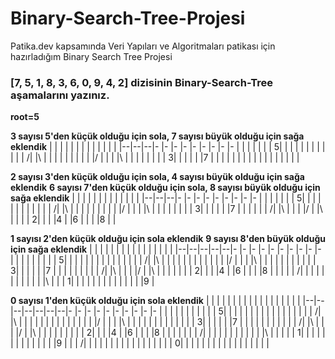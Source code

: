 # Binary-Search-Tree-Projesi
Patika.dev kapsamında Veri Yapıları ve Algoritmaları patikası için hazırladığım Binary Search Tree Projesi

### [7, 5, 1, 8, 3, 6, 0, 9, 4, 2] dizisinin Binary-Search-Tree aşamalarını yazınız. 

**root=5** 



**3 sayısı 5'den küçük olduğu için sola, 7 sayısı büyük olduğu için sağa eklendik**
|  |  |  |  |  |  |  |  |  |  |  |  |
|--|--|--|- |- |- |- |- |- |- |- |- |
|  |  |  |  |  | 5|  |  |  |  |  |  | 
|  |  |  |  | /|  |\ |  |  |  |  |  | 
|  |  |  |/ |  |  |  |\ |  |  |  |  | 
|  |  | 3|  |  |  |  |  |7 |  |  |  | 
|  |  |  |  |  |  |  |  |  |  |  |  | 


**2 sayısı 3'den küçük olduğu için sola, 4 sayısı büyük olduğu için sağa eklendik**
**6 sayısı 7'den küçük olduğu için sola, 8 sayısı büyük olduğu için sağa eklendik**
|  |  |  |  |  |  |  |  |  |  |  |  |
|--|--|--|- |- |- |- |- |- |- |- |- |
|  |  |  |  |  | 5|  |  |  |  |  |  | 
|  |  |  |  | /|  |\ |  |  |  |  |  | 
|  |  |  |/ |  |  |  |\ |  |  |  |  | 
|  |  | 3|  |  |  |  |  |7 |  |  |  | 
|  | /|  |\ |  |  |  |/ |  |\ |  |  | 
| 2|  |  |  |4 |  |6 |  |  |  |8 |  | 


**1 sayısı 2'den küçük olduğu için sola eklendik**
**9 sayısı 8'den büyük olduğu için sağa eklendik**
|  |  |  |  |  |  |  |  |  |  |  |  |  |  |  |
|--|--|--|--|--|- |- |- |- |- |- |- |- |- |- |
|  |  |  |  |  |  |  | 5|  |  |  |  |  |  |  |
|  |  |  |  |  |  | /|  |\ |  |  |  |  |  |  |
|  |  |  |  |  |/ |  |  |  |\ |  |  |  |  |  |
|  |  |  |  | 3|  |  |  |  |  |7 |  |  |  |  |
|  |  |  | /|  |\ |  |  |  |/ |  |\ |  |  |  |
|  |  | 2|  |  |  |4 |  |6 |  |  |  |8 |  |  |
|  | /|  |  |  |  |  |  |  |  |  |  |  |\ |  |
| 1|  |  |  |  |  |  |  |  |  |  |  |  |  |9 |

**0 sayısı 1'den küçük olduğu için sola eklendik**
|  |  |  |  |  |  |  |  |  |  |  |  |  |  |  |  |  |
|--|--|--|--|--|--|--|- |- |- |- |- |- |- |- |- |- |
|  |  |  |  |  |  |  |  |  | 5|  |  |  |  |  |  |  |
|  |  |  |  |  |  |  |  | /|  |\ |  |  |  |  |  |  |
|  |  |  |  |  |  |  |/ |  |  |  |\ |  |  |  |  |  |
|  |  |  |  |  |  | 3|  |  |  |  |  |7 |  |  |  |  |
|  |  |  |  |  | /|  |\ |  |  |  |/ |  |\ |  |  |  |
|  |  |  |  | 2|  |  |  |4 |  |6 |  |  |  |8 |  |  |
|  |  |  | /|  |  |  |  |  |  |  |  |  |  |  |\ |  |
|  |  | 1|  |  |  |  |  |  |  |  |  |  |  |  |  |9 |
|  | /|  |  |  |  |  |  |  |  |  |  |  |  |  |  |  |
| 0|  |  |  |  |  |  |  |  |  |  |  |  |  |  |  |  |
